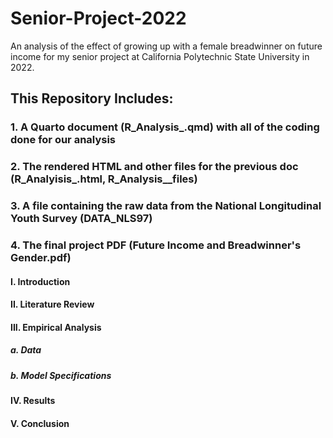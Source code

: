 # Senior-Project-2022

An analysis of the effect of growing up with a female breadwinner on future income for my senior project at California Polytechnic State University in 2022.

## This Repository Includes:

### 1. A Quarto document (R_Analysis_.qmd) with all of the coding done for our analysis 

### 2. The rendered HTML and other files for the previous doc (R_Analyisis_.html, R_Analysis__files)

### 3. A file containing the raw data from the National Longitudinal Youth Survey (DATA_NLS97)

### 4. The final project PDF (Future Income and Breadwinner's Gender.pdf)

#### I. Introduction

#### II. Literature Review

#### III. Empirical Analysis

##### a. Data

##### b. Model Specifications

#### IV. Results 

#### V. Conclusion